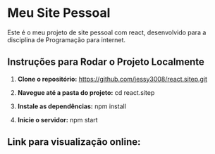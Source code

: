 # Meu Site Pessoal
Este é o meu projeto de site pessoal com react, desenvolvido para a disciplina de Programação para internet.

## Instruções para Rodar o Projeto Localmente

1. **Clone o repositório:**
https://github.com/jessy3008/react.sitep.git

2. **Navegue até a pasta do projeto:**
cd react.sitep

4. **Instale as dependências:**
npm install

5. **Inicie o servidor:**
npm start

## Link para visualização online:
